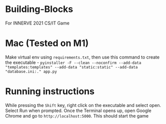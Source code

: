 # Building-Blocks
For INNERVE 2021 CS/IT Game

# Mac (Tested on M1)
Make virtual env using `requirements.txt`, then use this command to create the executable - `pyinstaller -F --clean --noconfirm --add-data "templates:templates" --add-data "static:static" --add-data "database.ini:." app.py` 

# Running instructions
While pressing the `Shift` key, right click on the executable and select open. Select Run when prompted. Once the Terminal opens up, open Google Chrome and go to `http://localhost:5000`. This should start the game
